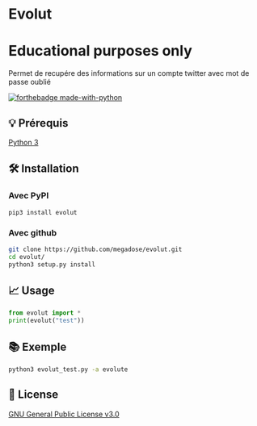 # Evolut
# Educational purposes only
Permet de recupére des informations sur un compte twitter avec mot de passe oublié

[![forthebadge made-with-python](http://ForTheBadge.com/images/badges/made-with-python.svg)](https://www.python.org/)

## 💡 Prérequis
   [Python 3](https://www.python.org/downloads/release/python-370/)
## 🛠️ Installation
### Avec PyPI
```pip3 install evolut```
### Avec github
```bash
git clone https://github.com/megadose/evolut.git
cd evolut/
python3 setup.py install
```
## 📈 Usage
```python
from evolut import *
print(evolut("test"))
```
## 📚 Exemple
```bash
python3 evolut_test.py -a evolute
```

## 📝 License
[GNU General Public License v3.0](https://www.gnu.org/licenses/gpl-3.0.fr.html)
